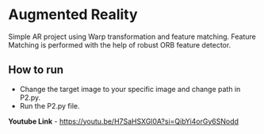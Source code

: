 # Augmented Reality 

Simple AR project using Warp transformation and feature matching. Feature Matching is performed with the help of robust ORB feature detector.

## How to run ##

- Change the target image to your specific image and change path in P2.py. 
- Run the P2.py file.

**Youtube Link** - https://youtu.be/H7SaHSXGl0A?si=QibYi4orGy6SNodd 
